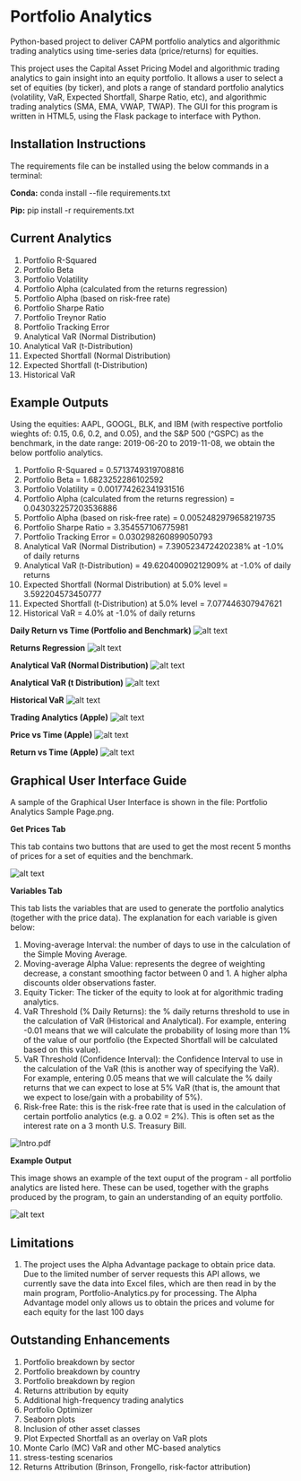 # Portfolio Analytics
Python-based project to deliver CAPM portfolio analytics and algorithmic trading analytics using time-series data (price/returns) for equities.

This project uses the Capital Asset Pricing Model and algorithmic trading analytics to gain insight into an equity portfolio. It allows a user to select a set of equities (by ticker), and plots a range of standard portfolio analytics (volatility, VaR, Expected Shortfall, Sharpe Ratio, etc), and algorithmic trading analytics (SMA, EMA, VWAP, TWAP). The GUI for this program is written in HTML5, using the Flask package to interface with Python.

## Installation Instructions

The requirements file can be installed using the below commands in a terminal:

**Conda:** conda install --file requirements.txt

**Pip:** pip install -r requirements.txt

## Current Analytics

1. Portfolio R-Squared
2. Portfolio Beta
3. Portfolio Volatility
4. Portfolio Alpha (calculated from the returns regression)
5. Portfolio Alpha (based on risk-free rate)
6. Portfolio Sharpe Ratio
7. Portfolio Treynor Ratio
8. Portfolio Tracking Error
9. Analytical VaR (Normal Distribution)
10. Analytical VaR (t-Distribution)
11. Expected Shortfall (Normal Distribution)
12. Expected Shortfall (t-Distribution)
13. Historical VaR

## Example Outputs

Using the equities: AAPL, GOOGL, BLK, and IBM (with respective portfolio wieghts of: 0.15, 0.6, 0.2, and 0.05), and the S&P 500 (^GSPC) as the benchmark, in the date range: 2019-06-20 to 2019-11-08, we obtain the below portfolio analytics.

1. Portfolio R-Squared = 0.5713749319708816
2. Portfolio Beta = 1.6823252286102592
3. Portfolio Volatility = 0.001774262341931516
4. Portfolio Alpha (calculated from the returns regression) = 0.043032257203536886
5. Portfolio Alpha (based on risk-free rate) = 0.0052482979658219735
6. Portfolio Sharpe Ratio = 3.354557106775981
7. Portfolio Tracking Error = 0.030298260899050793
8. Analytical VaR (Normal Distribution) = 7.390523472420238% at -1.0% of daily returns
9. Analytical VaR (t-Distribution) = 49.62040090212909% at -1.0% of daily returns
10. Expected Shortfall (Normal Distribution) at 5.0% level = 3.592204573450777
11. Expected Shortfall (t-Distribution) at 5.0% level = 7.077446307947621
12. Historical VaR = 4.0% at -1.0% of daily returns

**Daily Return vs Time (Portfolio and Benchmark)**
![alt text](https://github.com/jjvdb/Portfolio-Analytics/blob/master/Diagrams/Daily%20Return%20vs%20Time.png)

**Returns Regression**
![alt text](https://github.com/jjvdb/Portfolio-Analytics/blob/master/Diagrams/Returns%20Regression.png)

**Analytical VaR (Normal Distribution)**
![alt text](https://github.com/jjvdb/Portfolio-Analytics/blob/master/Diagrams/Analytical%20VaR%20(Normal%20Distribution).png)

**Analytical VaR (t Distribution)**
![alt text](https://github.com/jjvdb/Portfolio-Analytics/blob/master/Diagrams/Analytical%20VaR%20(t%20Distribution).png)

**Historical VaR**
![alt text](https://github.com/jjvdb/Portfolio-Analytics/blob/master/Diagrams/Historical%20VaR.png)

**Trading Analytics (Apple)**
![alt text](https://github.com/jjvdb/Portfolio-Analytics/blob/master/Diagrams/Trading%20Analytics%20(Apple).png)

**Price vs Time (Apple)**
![alt text](https://github.com/jjvdb/Portfolio-Analytics/blob/master/Diagrams/Price%20vs%20Time%20(Apple).png)

**Return vs Time (Apple)**
![alt text](https://github.com/jjvdb/Portfolio-Analytics/blob/master/Diagrams/Return%20vs%20Time%20(Apple).png)

## Graphical User Interface Guide

A sample of the Graphical User Interface is shown in the file: Portfolio Analytics Sample Page.png.

**Get Prices Tab**

This tab contains two buttons that are used to get the most recent 5 months of prices for a set of equities and the benchmark.

![alt text](https://github.com/jjvdb/Portfolio-Analytics/blob/master/Diagrams/Get%20Prices%20Tab.png)

**Variables Tab**

This tab lists the variables that are used to generate the portfolio analytics (together with the price data). The explanation for each variable is given below:

1. Moving-average Interval: the number of days to use in the calculation of the Simple Moving Average.
2. Moving-average Alpha Value: represents the degree of weighting decrease, a constant smoothing factor between 0 and 1. A higher alpha discounts older observations faster.
3. Equity Ticker: The ticker of the equity to look at for algorithmic trading analytics.
4. VaR Threshold (% Daily Returns): the % daily returns threshold to use in the calculation of VaR (Historical and Analytical). For example, entering -0.01 means that we will calculate the probability of losing more than 1% of the value of our portfolio (the Expected Shortfall will be calculated based on this value).
5. VaR Threshold (Confidence Interval): the Confidence Interval to use in the calculation of the VaR (this is another way of specifying the VaR). For example, entering 0.05 means that we will calculate the % daily returns that we can expect to lose at 5% VaR (that is, the amount that we expect to lose/gain with a probability of 5%).
6. Risk-free Rate: this is the risk-free rate that is used in the calculation of certain portfolio analytics (e.g. a 0.02 = 2%). This is often set as the interest rate on a 3 month U.S. Treasury Bill.

![Intro.pdf](https://github.com/jjvdb/Portfolio-Analytics/blob/master/Diagrams/Variables%20Tab.png)

**Example Output**

This image shows an example of the text ouput of the program - all portfolio analytics are listed here. These can be used, together with the graphs produced by the program, to gain an understanding of an equity portfolio.

![alt text](https://github.com/jjvdb/Portfolio-Analytics/blob/master/Diagrams/Example%20Output.png)

## Limitations

1. The project uses the Alpha Advantage package to obtain price data. Due to the limited number of server requests this API allows, we currently save the data into Excel files, which are then read in by the main program, Portfolio-Analytics.py for processing. The Alpha Advantage model only allows us to obtain the prices and volume for each equity for the last 100 days

## Outstanding Enhancements

1. Portfolio breakdown by sector
2. Portfolio breakdown by country
3. Portfolio breakdown by region
4. Returns attribution by equity
5. Additional high-frequency trading analytics
6. Portfolio Optimizer
7. Seaborn plots
8. Inclusion of other asset classes
9. Plot Expected Shortfall as an overlay on VaR plots
10. Monte Carlo (MC) VaR and other MC-based analytics
11. stress-testing scenarios
12. Returns Attribution (Brinson, Frongello, risk-factor attribution)
